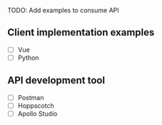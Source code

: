 TODO: Add examples to consume API

## Client implementation examples

- [ ] Vue
- [ ] Python

## API development tool

- [ ] Postman
- [ ] Hoppscotch
- [ ] Apollo Studio
